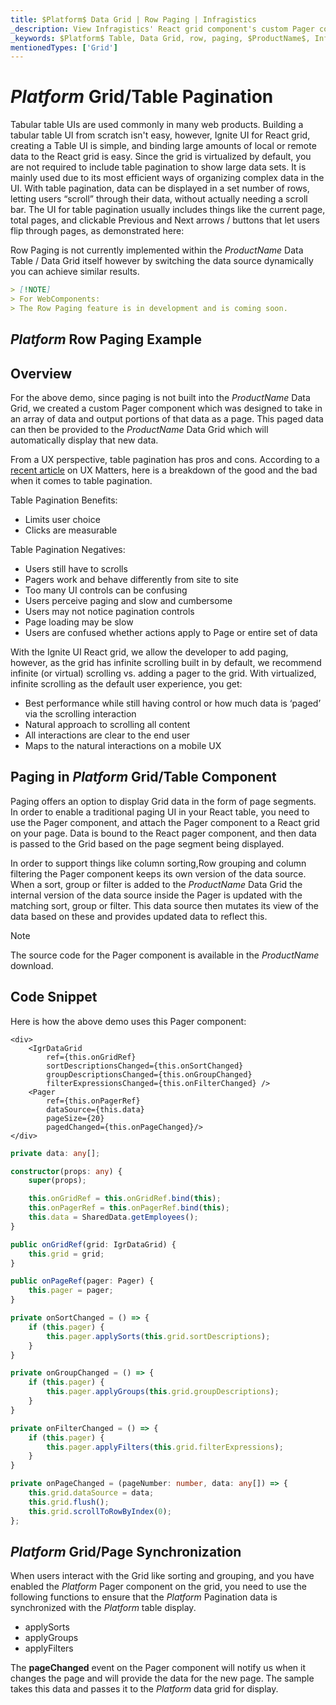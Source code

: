 ```yaml
---
title: $Platform$ Data Grid | Row Paging | Infragistics
_description: View Infragistics' React grid component's custom Pager component which was designed to take in an array of data and output portions of that data as a page.
_keywords: $Platform$ Table, Data Grid, row, paging, $ProductName$, Infragistics
mentionedTypes: ['Grid']
---
```


# $Platform$ Grid/Table Pagination 

Tabular table UIs are used commonly in many web products. Building a tabular table UI from scratch isn't easy, however, Ignite UI for React grid, creating a Table UI is simple, and binding large amounts of local or remote data to the React grid is easy.  Since the grid is virtualized by default, you are not required to include table pagination to show large data sets.  It is mainly used due to its most efficient ways of organizing complex data in the UI. With table pagination, data can be displayed in a set number of rows, letting users “scroll” through their data, without actually needing a scroll bar. The UI for table pagination usually includes things like the current page, total pages, and clickable Previous and Next arrows / buttons that let users flip through pages, as demonstrated here: 

Row Paging is not currently implemented within the $ProductName$ Data Table / Data Grid itself however by switching the data source dynamically you can achieve similar results.

```md
> [!NOTE]
> For WebComponents:
> The Row Paging feature is in development and is coming soon.
```

## $Platform$ Row Paging Example


<code-view style="height: 600px"
           data-demos-base-url="{environment:demosBaseUrl}"
           iframe-src="{environment:demosBaseUrl}/grids/data-grid-row-paging"
           alt="$Platform$ Row Paging Example"
           github-src="grids/data-grid/row-paging">
</code-view>

<div class="divider--half"></div>

## Overview

For the above demo, since paging is not built into the $ProductName$ Data Grid, we created a custom Pager component which was designed to take in an array of data and output portions of that data as a page.  This paged data can then be provided to the $ProductName$ Data Grid which will automatically display that new data.

From a UX perspective, table pagination has pros and cons.  According to a [recent article](https://www.uxmatters.com/mt/archives/2018/11/paging-scrolling-and-infinite-scroll.php) on UX Matters, here is a breakdown of the good and the bad when it comes to table pagination. 

Table Pagination Benefits: 

- Limits user choice 
- Clicks are measurable 

Table Pagination Negatives: 

- Users still have to scrolls 
- Pagers work and behave differently from site to site 
- Too many UI controls can be confusing 
- Users perceive paging and slow and cumbersome 
- Users may not notice pagination controls 
- Page loading may be slow 
- Users are confused whether actions apply to Page or entire set of data 

With the Ignite UI React grid, we allow the developer to add paging, however, as the grid has infinite scrolling built in by default, we recommend infinite (or virtual) scrolling vs. adding a pager to the grid.  With virtualized, infinite scrolling as the default user experience, you get: 

- Best performance while still having control or how much data is ‘paged’ via the scrolling interaction 
- Natural approach to scrolling all content 
- All interactions are clear to the end user 
- Maps to the natural interactions on a mobile UX 

## Paging in $Platform$ Grid/Table Component 

Paging offers an option to display Grid data in the form of page segments. In order to enable a traditional paging UI in your React table, you need to use the Pager component, and attach the Pager component to a React grid on your page.  Data is bound to the React pager component, and then data is passed to the Grid based on the page segment being displayed.  

In order to support things like column sorting,Row grouping and column filtering the Pager component keeps its own version of the data source.  When a sort, group or filter is added to the $ProductName$ Data Grid the internal version of the data source inside the Pager is updated with the matching sort, group or filter.  This data source then mutates its view of the data based on these and provides updated data to reflect this.

> [!NOTE]
>
> The source code for the Pager component is available in the $ProductName$ download.

## Code Snippet

Here is how the above demo uses this Pager component:

```tsx
<div>
    <IgrDataGrid
        ref={this.onGridRef}
        sortDescriptionsChanged={this.onSortChanged}
        groupDescriptionsChanged={this.onGroupChanged}
        filterExpressionsChanged={this.onFilterChanged} />
    <Pager
        ref={this.onPagerRef}
        dataSource={this.data}
        pageSize={20}
        pagedChanged={this.onPageChanged}/>
</div>
```

```ts
private data: any[];

constructor(props: any) {
    super(props);

    this.onGridRef = this.onGridRef.bind(this);
    this.onPagerRef = this.onPagerRef.bind(this);
    this.data = SharedData.getEmployees();
}

public onGridRef(grid: IgrDataGrid) {
    this.grid = grid;
}

public onPageRef(pager: Pager) {
    this.pager = pager;
}

private onSortChanged = () => {
    if (this.pager) {
        this.pager.applySorts(this.grid.sortDescriptions);
    }
}

private onGroupChanged = () => {
    if (this.pager) {
        this.pager.applyGroups(this.grid.groupDescriptions);
    }
}

private onFilterChanged = () => {
    if (this.pager) {
        this.pager.applyFilters(this.grid.filterExpressions);
    }
}

private onPageChanged = (pageNumber: number, data: any[]) => {
    this.grid.dataSource = data;
    this.grid.flush();
    this.grid.scrollToRowByIndex(0);
};
```

## $Platform$ Grid/Page Synchronization 

When users interact with the Grid like sorting and grouping, and you have enabled the $Platform$ Pager component on the grid, you need to use the following functions to ensure that the $Platform$ Pagination data is synchronized with the $Platform$ table display. 

- applySorts 
- applyGroups 
- applyFilters 

The <b>pageChanged</b> event on the Pager component will notify us when it changes the page and will provide the data for the new page.  The sample takes this data and passes it to the $Platform$ data grid for display.
